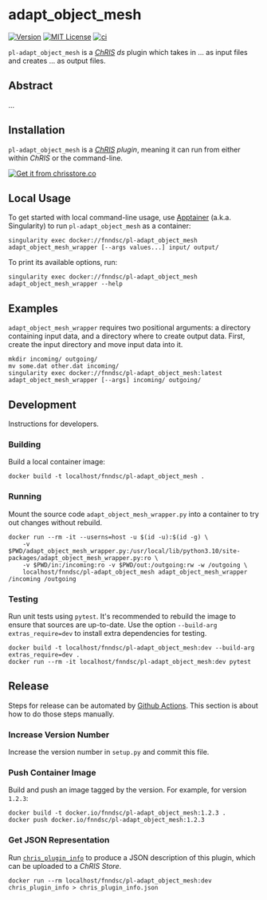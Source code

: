 # adapt_object_mesh

[![Version](https://img.shields.io/docker/v/fnndsc/pl-adapt_object_mesh?sort=semver)](https://hub.docker.com/r/fnndsc/pl-adapt_object_mesh)
[![MIT License](https://img.shields.io/github/license/fnndsc/pl-adapt_object_mesh)](https://github.com/FNNDSC/pl-adapt_object_mesh/blob/main/LICENSE)
[![ci](https://github.com/FNNDSC/pl-adapt_object_mesh/actions/workflows/ci.yml/badge.svg)](https://github.com/FNNDSC/pl-adapt_object_mesh/actions/workflows/ci.yml)

`pl-adapt_object_mesh` is a [_ChRIS_](https://chrisproject.org/)
_ds_ plugin which takes in ...  as input files and
creates ... as output files.

## Abstract

...

## Installation

`pl-adapt_object_mesh` is a _[ChRIS](https://chrisproject.org/) plugin_, meaning it can
run from either within _ChRIS_ or the command-line.

[![Get it from chrisstore.co](https://ipfs.babymri.org/ipfs/QmaQM9dUAYFjLVn3PpNTrpbKVavvSTxNLE5BocRCW1UoXG/light.png)](https://chrisstore.co/plugin/pl-adapt_object_mesh)

## Local Usage

To get started with local command-line usage, use [Apptainer](https://apptainer.org/)
(a.k.a. Singularity) to run `pl-adapt_object_mesh` as a container:

```shell
singularity exec docker://fnndsc/pl-adapt_object_mesh adapt_object_mesh_wrapper [--args values...] input/ output/
```

To print its available options, run:

```shell
singularity exec docker://fnndsc/pl-adapt_object_mesh adapt_object_mesh_wrapper --help
```

## Examples

`adapt_object_mesh_wrapper` requires two positional arguments: a directory containing
input data, and a directory where to create output data.
First, create the input directory and move input data into it.

```shell
mkdir incoming/ outgoing/
mv some.dat other.dat incoming/
singularity exec docker://fnndsc/pl-adapt_object_mesh:latest adapt_object_mesh_wrapper [--args] incoming/ outgoing/
```

## Development

Instructions for developers.

### Building

Build a local container image:

```shell
docker build -t localhost/fnndsc/pl-adapt_object_mesh .
```

### Running

Mount the source code `adapt_object_mesh_wrapper.py` into a container to try out changes without rebuild.

```shell
docker run --rm -it --userns=host -u $(id -u):$(id -g) \
    -v $PWD/adapt_object_mesh_wrapper.py:/usr/local/lib/python3.10/site-packages/adapt_object_mesh_wrapper.py:ro \
    -v $PWD/in:/incoming:ro -v $PWD/out:/outgoing:rw -w /outgoing \
    localhost/fnndsc/pl-adapt_object_mesh adapt_object_mesh_wrapper /incoming /outgoing
```

### Testing

Run unit tests using `pytest`.
It's recommended to rebuild the image to ensure that sources are up-to-date.
Use the option `--build-arg extras_require=dev` to install extra dependencies for testing.

```shell
docker build -t localhost/fnndsc/pl-adapt_object_mesh:dev --build-arg extras_require=dev .
docker run --rm -it localhost/fnndsc/pl-adapt_object_mesh:dev pytest
```

## Release

Steps for release can be automated by [Github Actions](.github/workflows/ci.yml).
This section is about how to do those steps manually.

### Increase Version Number

Increase the version number in `setup.py` and commit this file.

### Push Container Image

Build and push an image tagged by the version. For example, for version `1.2.3`:

```
docker build -t docker.io/fnndsc/pl-adapt_object_mesh:1.2.3 .
docker push docker.io/fnndsc/pl-adapt_object_mesh:1.2.3
```

### Get JSON Representation

Run [`chris_plugin_info`](https://github.com/FNNDSC/chris_plugin#usage)
to produce a JSON description of this plugin, which can be uploaded to a _ChRIS Store_.

```shell
docker run --rm localhost/fnndsc/pl-adapt_object_mesh:dev chris_plugin_info > chris_plugin_info.json
```

